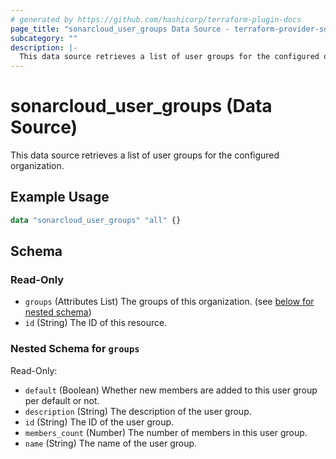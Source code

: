 ```yaml
---
# generated by https://github.com/hashicorp/terraform-plugin-docs
page_title: "sonarcloud_user_groups Data Source - terraform-provider-sonarcloud"
subcategory: ""
description: |-
  This data source retrieves a list of user groups for the configured organization.
---
```


# sonarcloud_user_groups (Data Source)

This data source retrieves a list of user groups for the configured organization.

## Example Usage

```terraform
data "sonarcloud_user_groups" "all" {}
```

<!-- schema generated by tfplugindocs -->
## Schema

### Read-Only

- `groups` (Attributes List) The groups of this organization. (see [below for nested schema](#nestedatt--groups))
- `id` (String) The ID of this resource.

<a id="nestedatt--groups"></a>
### Nested Schema for `groups`

Read-Only:

- `default` (Boolean) Whether new members are added to this user group per default or not.
- `description` (String) The description of the user group.
- `id` (String) The ID of the user group.
- `members_count` (Number) The number of members in this user group.
- `name` (String) The name of the user group.
